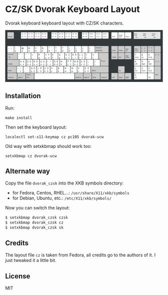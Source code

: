 CZ/SK Dvorak Keyboard Layout
============================

Dvorak keyboard keyboard layout with CZ/SK characters.

![Preview](preview.png)


Installation
------------

Run:

```
make install
```

Then set the keyboard layout:

```
localectl set-x11-keymap cz pc105 dvorak-ucw
```

Old way with setxkbmap should work too:

```
setxkbmap cz dvorak-ucw
```


Alternate way
-------------

Copy the file `dvorak_czsk` into the XKB symbols directory:

  - for Fedora, Centos, RHEL...: `/usr/share/X11/xkb/symbols`
  - for Debian, Ubuntu, etc.: `/etc/X11/xkb/symbols/`

Now you can switch the layout:

```
$ setxkbmap dvorak_czsk czsk
$ setxkbmap dvorak_czsk cz
$ setxkbmap dvorak_czsk sk
```


Credits
-------

The layout file `cz` is taken from Fedora, all credits go to the authors of it.
I just tweaked it a little bit. 


License
-------

MIT
